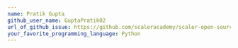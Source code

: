 ```yaml
---
name: Pratik Gupta
github_user_name: GuptaPratik02
url_of_github_issue: https://github.com/scaleracademy/scaler-open-source-september-challenge/issues/86
your_favorite_programming_language: Python
---
```

